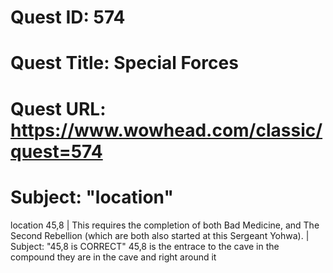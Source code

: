 # Quest ID: 574
# Quest Title: Special Forces
# Quest URL: https://www.wowhead.com/classic/quest=574
# Subject: "location"
location 45,8 | This requires the completion of both Bad Medicine, and The Second Rebellion (which are both also started at this Sergeant Yohwa). | Subject: "45,8 is CORRECT"
45,8 is the entrace to the cave in the compound they are in the cave and right around it